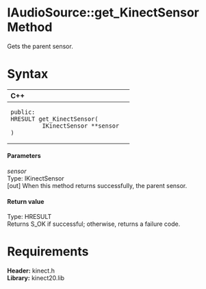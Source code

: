 IAudioSource::get\_KinectSensor Method  
======================================  

Gets the parent sensor. <span id="syntaxSection"></span>

Syntax  
======  

<table>
<colgroup>
<col width="100%" />
</colgroup>
<thead>
<tr class="header">
<th align="left">C++</th>
</tr>
</thead>
<tbody>
<tr class="odd">
<td align="left"><pre><code>public:  
HRESULT get_KinectSensor(  
         IKinectSensor **sensor  
)</code></pre></td>
</tr>
</tbody>
</table>

<span id="ID4EG"></span>
#### Parameters  

*sensor*    
Type: IKinectSensor  
[out] When this method returns successfully, the parent sensor.  

<span id="ID4EP"></span>
#### Return value  

Type: HRESULT  
Returns S\_OK if successful; otherwise, returns a failure code.  

<span id="requirements"></span>

Requirements  
============  

**Header:** kinect.h  
**Library:** kinect20.lib  



<!--Please do not edit the data in the comment block below.-->
<!--
TOCTitle : get_KinectSensor Method
RLTitle : IAudioSource::get_KinectSensor Method
KeywordK : get_KinectSensor method
KeywordK : IAudioSource::get_KinectSensor method
KeywordF : IAudioSource::get_KinectSensor
KeywordF : get_KinectSensor
KeywordF : Microsoft.Kinect.kinect.IAudioSource.get_KinectSensor(IKinectSensor@)
KeywordA : M:Microsoft.Kinect.kinect.IAudioSource.get_KinectSensor(IKinectSensor@)
AssetID : M:Microsoft.Kinect.kinect.IAudioSource.get_KinectSensor(IKinectSensor@)
Locale : en-us
CommunityContent : 1
APIType : Managed
APILocation : 
APIName : Microsoft.Kinect.kinect.IAudioSource::get_KinectSensor
TargetOS : Windows
TopicType : kbSyntax
DevLang : C++
DocSet : K4Wv2
ProjType : K4Wv2Proj
Technology : Kinect for Windows
Product : Kinect for Windows SDK v2
productversion : 20
-->
